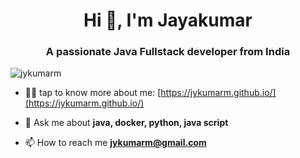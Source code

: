 <h1 align="center">Hi 👋, I'm Jayakumar</h1>
<h3 align="center">A passionate Java Fullstack developer from India</h3>
<p align="left"> <img src="https://komarev.com/ghpvc/?username=jykumarm" alt="jykumarm" /> </p>

- 👨‍💻  tap to know more about me: [https://jykumarm.github.io/](https://jykumarm.github.io/)

- 💬 Ask me about **java, docker, python, java script**

- 📫 How to reach me **jykumarm@gmail.com**


